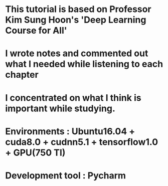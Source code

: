 # This tutorial is based on Professor Kim Sung Hoon's 'Deep Learning Course for All'

# I wrote notes and commented out what I needed while listening to each chapter

# I concentrated on what I think is important while studying.

# Environments : Ubuntu16.04 + cuda8.0 + cudnn5.1 + tensorflow1.0 + GPU(750 TI)

# Development tool : Pycharm
